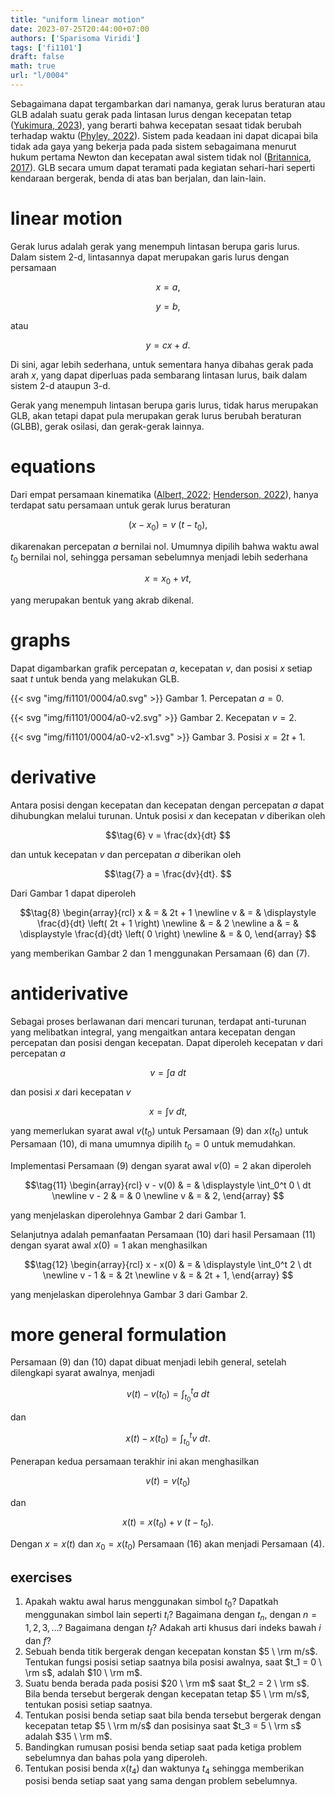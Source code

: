 ```yaml
---
title: "uniform linear motion"
date: 2023-07-25T20:44:00+07:00
authors: ['Sparisoma Viridi']
tags: ['fi1101']
draft: false
math: true
url: "l/0004"
---
```

Sebagaimana dapat tergambarkan dari namanya, gerak lurus beraturan atau GLB adalah suatu gerak pada lintasan lurus dengan kecepatan tetap ([Yukimura, 2023](https://www.yukimura-physics.com/en/uniform-linear-motion/)), yang berarti bahwa kecepatan sesaat tidak berubah terhadap waktu ([Phyley, 2022](https://www.phyley.com/uniform-linear-motion)). Sistem pada keadaan ini dapat dicapai bila tidak ada gaya yang bekerja pada pada sistem sebagaimana menurut hukum pertama Newton dan kecepatan awal sistem tidak nol ([Britannica, 2017](https://www.britannica.com/science/linear-motion)). GLB secara umum dapat teramati pada kegiatan sehari-hari seperti kendaraan bergerak, benda di atas ban berjalan, dan lain-lain.


# linear motion
Gerak lurus adalah gerak yang menempuh lintasan berupa garis lurus. Dalam sistem 2-d, lintasannya dapat merupakan garis lurus dengan persamaan 

$$\tag{1}
x = a,
$$

$$\tag{2}
y = b,
$$

atau

$$\tag{3}
y = cx + d.
$$

Di sini, agar lebih sederhana, untuk sementara hanya dibahas gerak pada arah $x$, yang dapat diperluas pada sembarang lintasan lurus, baik dalam sistem 2-d ataupun 3-d.

Gerak yang menempuh lintasan berupa garis lurus, tidak harus merupakan GLB, akan tetapi dapat pula merupakan gerak lurus berubah beraturan (GLBB), gerak osilasi, dan gerak-gerak lainnya.


# equations
Dari empat persamaan kinematika ([Albert, 2022](https://www.albert.io/blog/kinematic-equations/); [Henderson, 2022](https://www.physicsclassroom.com/class/1DKin/Lesson-6/Kinematic-Equations)), hanya terdapat satu persamaan untuk gerak lurus beraturan

$$\tag{4}
(x - x_0) = v \ (t - t_0),
$$

dikarenakan percepatan $a$ bernilai nol. Umumnya dipilih bahwa waktu awal $t_0$ bernilai nol, sehingga persaman sebelumnya menjadi lebih sederhana

$$\tag{5}
x = x_0 + vt,
$$

yang merupakan bentuk yang akrab dikenal.


# graphs
 Dapat digambarkan grafik percepatan $a$, kecepatan $v$, dan posisi $x$ setiap saat $t$ untuk benda yang melakukan GLB.

{{< svg "img/fi1101/0004/a0.svg" >}}
Gambar 1. Percepatan $a = 0$.

{{< svg "img/fi1101/0004/a0-v2.svg" >}}
Gambar 2. Kecepatan  $v = 2$.

{{< svg "img/fi1101/0004/a0-v2-x1.svg" >}}
Gambar 3. Posisi $x = 2t + 1$.


# derivative
Antara posisi dengan kecepatan dan kecepatan dengan percepatan $a$ dapat dihubungkan melalui turunan. Untuk posisi $x$ dan kecepatan $v$ diberikan oleh

$$\tag{6}
v = \frac{dx}{dt}
$$

dan untuk kecepatan $v$ dan percepatan $a$ diberikan oleh

$$\tag{7}
a = \frac{dv}{dt}.
$$

Dari Gambar 1 dapat diperoleh

$$\tag{8}
\begin{array}{rcl}
x & = & 2t + 1 \newline
v & = & \displaystyle \frac{d}{dt} \left(
2t + 1 \right) \newline
& = & 2 \newline
a & = & \displaystyle \frac{d}{dt} \left(
0 \right) \newline
& = & 0,
\end{array}
$$

yang memberikan Gambar 2 dan 1 menggunakan Persamaan (6) dan (7).


# antiderivative
Sebagai proses berlawanan dari mencari turunan, terdapat anti-turunan yang melibatkan integral, yang mengaitkan antara kecepatan dengan percepatan dan posisi dengan kecepatan. Dapat diperoleh kecepatan $v$ dari percepatan $a$

$$\tag{9}
v = \int a \ dt
$$

dan posisi $x$ dari kecepatan $v$

$$\tag{10}
x = \int v \ dt,
$$

yang memerlukan syarat awal $v(t_0)$ untuk Persamaan (9) dan $x(t_0)$ untuk Persamaan (10), di mana umumnya dipilih $t_0 =  0$ untuk memudahkan.

Implementasi Persamaan (9) dengan syarat awal $v(0) = 2$ akan diperoleh

$$\tag{11}
\begin{array}{rcl}
v - v(0) & = & \displaystyle \int_0^t 0 \ dt \newline
v - 2 & = & 0 \newline
v & = & 2,
\end{array}
$$

yang menjelaskan diperolehnya Gambar 2 dari Gambar 1.

Selanjutnya adalah pemanfaatan Persamaan (10) dari hasil Persamaan (11) dengan syarat awal $x(0) = 1$ akan menghasilkan

$$\tag{12}
\begin{array}{rcl}
x - x(0) & = & \displaystyle \int_0^t 2 \ dt \newline
v - 1 & = & 2t \newline
v & = & 2t + 1,
\end{array}
$$

yang menjelaskan diperolehnya Gambar 3 dari Gambar 2.


# more general formulation
Persamaan (9) dan (10) dapat dibuat menjadi lebih general, setelah dilengkapi syarat awalnya, menjadi

$$\tag{13}
v(t) - v(t_0) = \int_{t_0}^t a \ dt
$$

dan

$$\tag{14}
x(t) - x(t_0) = \int_{t_0}^t v \ dt.
$$

Penerapan kedua persamaan terakhir ini akan menghasilkan

$$\tag{15}
v(t) = v(t_0)
$$

dan

$$\tag{16}
x(t) = x(t_0) + v \ (t - t_0).
$$

Dengan $x = x(t)$ dan $x_0 = x(t_0)$ Persamaan (16) akan menjadi Persamaan (4).


## exercises
1. Apakah waktu awal harus menggunakan simbol $t_0$? Dapatkah menggunakan simbol lain seperti $t_i$? Bagaimana dengan $t_n$, dengan $n = 1, 2, 3, \dots$? Bagaimana dengan $t_f$? Adakah arti khusus dari indeks bawah $i$ dan $f$?
2. Sebuah benda titik bergerak dengan kecepatan konstan
$5 \ \rm m/s$. Tentukan fungsi posisi setiap saatnya bila posisi awalnya, saat $t_1 = 0 \ \rm s$, adalah $10 \ \rm m$.
3. Suatu benda berada pada posisi $20 \ \rm m$ saat $t_2 = 2 \ \rm s$. Bila benda tersebut bergerak dengan kecepatan tetap $5 \ \rm m/s$, tentukan posisi setiap saatnya.
4. Tentukan posisi benda setiap saat bila benda tersebut bergerak dengan kecepatan tetap $5 \ \rm m/s$ dan posisinya saat $t_3 = 5 \ \rm s$ adalah $35 \ \rm m$.
5. Bandingkan rumusan posisi benda setiap saat pada ketiga problem sebelumnya dan bahas pola yang diperoleh.
6. Tentukan posisi benda $x(t_4)$ dan waktunya $t_4$ sehingga memberikan posisi benda setiap saat yang sama dengan problem sebelumnya.
